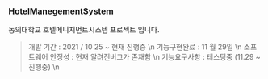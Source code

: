 ### HotelManegementSystem 
동의대학교 호텔메니지먼트시스템 프로젝트 입니다. 

> 개발 기간 : 2021 / 10 25 ~ 현재 진행중 \n
> 기능구현완료 : 11 월 29일 \n
> 소프트웨어 안정성 : 현재 알려진버그가 존재함 \n
> 기능요구사항 : 테스팅중 (11.29 ~ 진행중) \n

